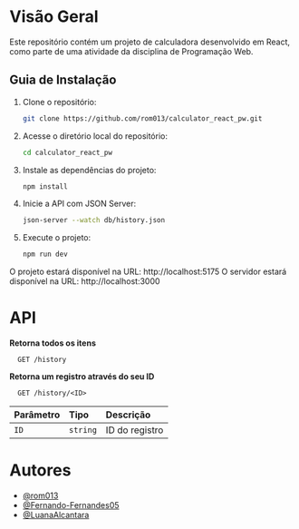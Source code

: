 # Visão Geral

Este repositório contém um projeto de calculadora desenvolvido em React, como parte de uma atividade da disciplina de Programação Web.

## Guia de Instalação

1. Clone o repositório:
   ```bash
   git clone https://github.com/rom013/calculator_react_pw.git
   ```

2. Acesse o diretório local do repositório:
   ```bash
   cd calculator_react_pw
   ```

3. Instale as dependências do projeto:
   ```bash
   npm install
   ```

4. Inicie a API com JSON Server:
   ```bash
   json-server --watch db/history.json
   ```

5. Execute o projeto:
   ```bash
   npm run dev
   ```

O projeto estará disponível na URL: http://localhost:5175
O servidor estará disponível na URL: http://localhost:3000

# API
**Retorna todos os itens**
```http
  GET /history
```

**Retorna um registro através do seu ID**
```http
  GET /history/<ID>
```

| Parâmetro   | Tipo       | Descrição                           |
| :---------- | :--------- | :---------------------------------- |
| `ID` | `string` | ID do registro |

# Autores

- [@rom013](https://github.com/rom013)
- [@Fernando-Fernandes05](https://github.com/Fernando-Fernandes05)
- [@LuanaAlcantara]()
